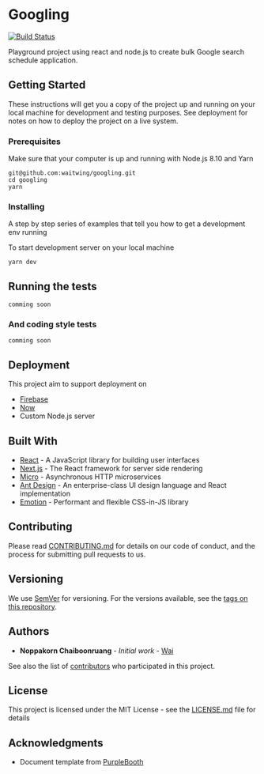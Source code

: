 # Googling

[![Build Status](https://travis-ci.org/waitwing/googling.svg?branch=master)](https://travis-ci.org/waitwing/googling)

Playground project using react and node.js to create bulk Google search schedule application.

## Getting Started

These instructions will get you a copy of the project up and running on your local machine for development and testing purposes. See deployment for notes on how to deploy the project on a live system.

### Prerequisites

Make sure that your computer is up and running with Node.js 8.10 and Yarn

```
git@github.com:waitwing/googling.git
cd googling
yarn
```

### Installing

A step by step series of examples that tell you how to get a development env running

To start development server on your local machine

```
yarn dev
```

## Running the tests

`comming soon`

### And coding style tests

`comming soon`

## Deployment

This project aim to support deployment on

- [Firebase](https://firebase.google.com/)
- [Now](https://zeit.co/now)
- Custom Node.js server

## Built With

- [React](https://reactjs.org/) - A JavaScript library for building user interfaces
- [Next.js](https://nextjs.org/) - The React framework for server side rendering
- [Micro](https://github.com/zeit/micro/) - Asynchronous HTTP microservices
- [Ant Design](https://ant.design/) - An enterprise-class UI design language and React implementation
- [Emotion](https://emotion.sh/) - Performant and flexible CSS-in-JS library

## Contributing

Please read [CONTRIBUTING.md](CONTRIBUTING.md) for details on our code of conduct, and the process for submitting pull requests to us.

## Versioning

We use [SemVer](http://semver.org/) for versioning. For the versions available, see the [tags on this repository](https://github.com/waitwing/googling/tags).

## Authors

- **Noppakorn Chaiboonruang** - _Initial work_ - [Wai](https://github.com/waitwing)

See also the list of [contributors](https://github.com/waitwing/googling/contributors) who participated in this project.

## License

This project is licensed under the MIT License - see the [LICENSE.md](LICENSE.md) file for details

## Acknowledgments

- Document template from [PurpleBooth](https://gist.github.com/PurpleBooth)
